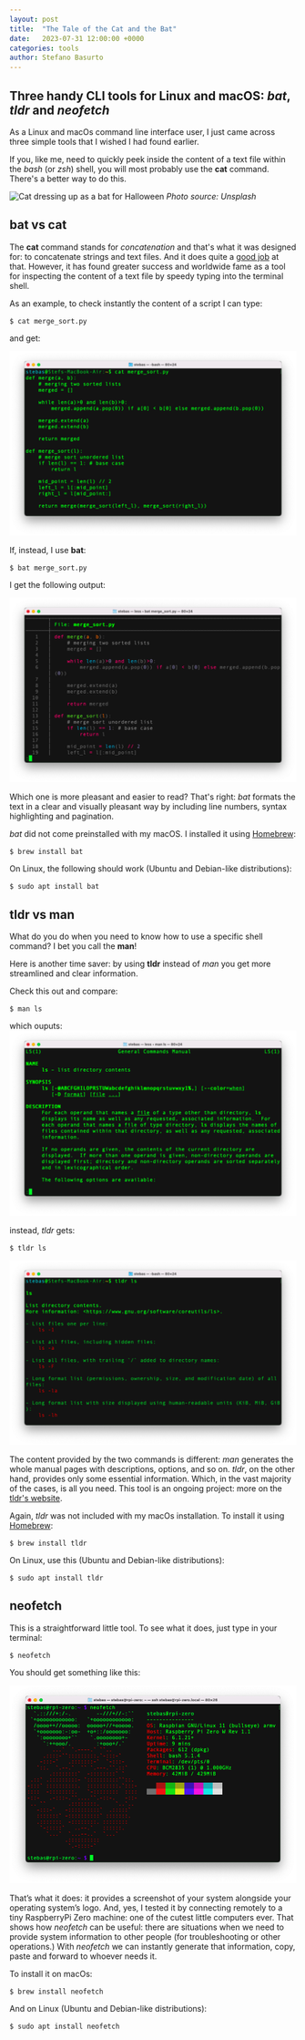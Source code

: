 ```yaml
---
layout: post
title:  "The Tale of the Cat and the Bat"
date:   2023-07-31 12:00:00 +0000
categories: tools
author: Stefano Basurto
---
```

Three handy CLI tools for Linux and macOS: *bat*, *tldr* and *neofetch*
------------------------------------------------------------------------
As a Linux and macOs command line interface user, I just came across three simple tools that
I wished I had found earlier.

If you, like me, need to quickly peek inside the content of a text file within the *bash* (or *zsh*) shell, you will most probably use the **cat** command. There's a better way to do this.

![Cat dressing up as a bat for Halloween](https://source.unsplash.com/PCzp1W7tnjw)
*Photo source: Unsplash*

bat vs cat
----------
The **cat** command stands for *concatenation* and that's what it was designed for: to concatenate strings and text files. And it does quite a [good job](https://www.freecodecamp.org/news/the-cat-command-in-linux-concatenation-explained-with-bash-examples/) at that.
However, it has found greater success and worldwide fame as a tool for inspecting the content of a text file by speedy typing into the terminal shell.

As an example, to check instantly the content of a script I can type:

```
$ cat merge_sort.py
```

and get:

![cat output](/assets/images/batpost_cat_output.png)

If, instead, I use **bat**:

```
$ bat merge_sort.py
```

I get the following output:

![bat output](/assets/images/batpost_bat_output.png)

Which one is more pleasant and easier to read? That's right: *bat* formats the text in a clear and visually pleasant way by including line numbers, syntax highlighting and pagination.

*bat* did not come preinstalled with my macOS. I installed it using [Homebrew]():

```
$ brew install bat
```

On Linux, the following should work (Ubuntu and Debian-like distributions):
```
$ sudo apt install bat
```

tldr vs man
-----------

What do you do when you need to know how to use a specific shell 
command? I bet you call the **man**!

Here is another time saver: by using **tldr** instead of *man* you get more streamlined 
and clear information.

Check this out and compare:
```
$ man ls
```
which ouputs:
![man output](/assets/images/batpost_man_output.png)

instead, *tldr* gets:

```
$ tldr ls
```
![tldr output](/assets/images/batpost_tldr_output.png)

The content provided by the two commands is different: *man* generates the whole manual pages with descriptions, options, and so on. *tldr*, on the other hand, provides only some essential information. Which, in the vast majority of the cases, is all you need. This tool is an ongoing project: more on the [tldr's website](https://tldr.sh/).

Again, *tldr* was not included with my macOs installation. To install it using [Homebrew]():

```
$ brew install tldr
```

On Linux, use this (Ubuntu and Debian-like distributions):
```
$ sudo apt install tldr
```

neofetch
--------

This is a straightforward little tool. To see what it does, just type in your terminal:

```
$ neofetch
```

You should get something like this:

![neofetch output](/assets/images/batpost_neofetch_output.png)

That’s what it does: it provides a screenshot of your system alongside your operating system’s logo. And, yes, I tested it by connecting remotely to a tiny RaspberryPi Zero machine: one of the cutest little computers ever. That shows how *neofetch* can be useful: there are situations when we need to provide system information to other people (for troubleshooting or other operations.) With *neofetch* we can instantly generate that information, copy, paste and forward to whoever needs it.

To install it on macOs:
```
$ brew install neofetch
```

And on Linux (Ubuntu and Debian-like distributions):
```
$ sudo apt install neofetch
```